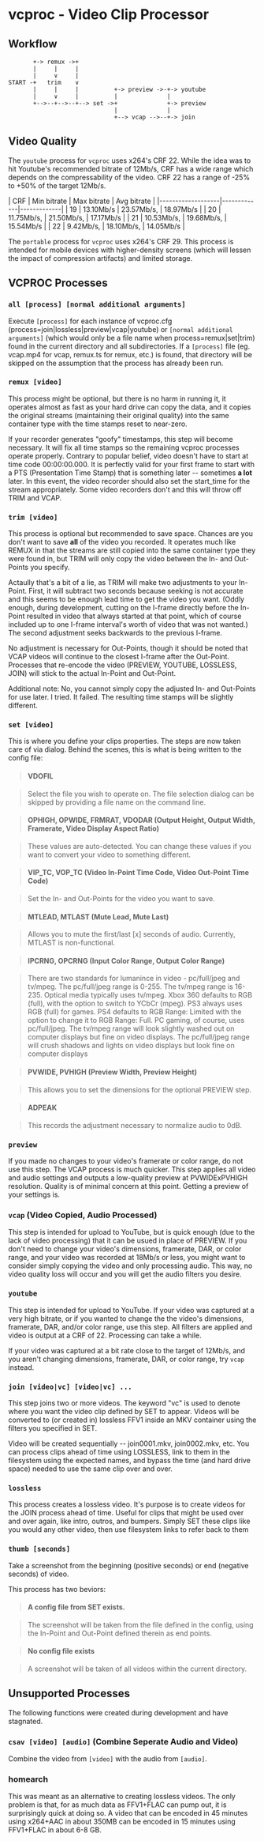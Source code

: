 vcproc - Video Clip Processor
=============================

Workflow
--------

           +-> remux ->+
           |     |     |
           |     ∨     |
    START -+   trim    ∨
           |     |     |          +-> preview ->-+-> youtube
           |     ∨     |          |              |
           +-->--+-->--+--> set ->+              +-> preview
                                  |              |
                                  +--> vcap -->--+-> join

Video Quality
-------------

The `youtube` process for `vcproc` uses x264's CRF 22.  While the idea was to hit Youtube's recommended bitrate of 12Mb/s, CRF has a wide range which depends on the compressability of the video.  CRF 22 has a range of -25% to +50% of the target 12Mb/s.

| CRF | Min bitrate | Max bitrate | Avg bitrate |
|-------------------|-------------|-------------|
|  19 |  13.10Mb/s  |  23.57Mb/s, |  18.97Mb/s  |
|  20 |  11.75Mb/s, |  21.50Mb/s, |  17.17Mb/s  |
|  21 |  10.53Mb/s, |  19.68Mb/s, |  15.54Mb/s  |
|  22 |   9.42Mb/s, |  18.10Mb/s, |  14.05Mb/s  |

The `portable` process for `vcproc` uses x264's CRF 29.  This process is intended for mobile devices with higher-density screens (which will lessen the impact of compression artifacts) and limited storage.

VCPROC Processes
----------------

### `all [process] [normal additional arguments]`

Execute `[process]` for each instance of vcproc.cfg (process=join|lossless|preview|vcap|youtube) or `[normal additional arguments]` (which would only be a file name when process=remux|set|trim) found in the current directory and all subdirectories.  If a `[process]` file (eg. vcap.mp4 for vcap, remux.ts for remux, etc.) is found, that directory will be skipped on the assumption that the process has already been run.

### `remux [video]`

This process might be optional, but there is no harm in running it, it operates almost as fast as your hard drive can copy the data, and it copies the original streams (maintaining their original quality) into the same container type with the time stamps reset to near-zero.

If your recorder generates "goofy" timestamps, this step will become necessary.  It will fix all time stamps so the remaining vcproc processes operate properly.  Contrary to popular belief, video doesn't have to start at time code 00:00:00.000.  It is perfectly valid for your first frame to start with a PTS (Presentation Time Stamp) that is something later -- sometimes **a lot** later.  In this event, the video recorder should also set the start_time for the stream appropriately.   Some video recorders don't and this will throw off TRIM and VCAP.

### `trim [video]`

This process is optional but recommended to save space.  Chances are you don't want to save **all** of the video you recorded.  It operates much like REMUX in that the streams are still copied into the same container type they were found in, but TRIM will only copy the video between the In- and Out-Points you specify.

Actaully that's a bit of a lie, as TRIM will make two adjustments to your In-Point.  First, it will subtract two seconds because seeking is not accurate and this seems to be enough lead time to get the video you want.  (Oddly enough, during development, cutting on the I-frame directly before the In-Point resulted in video that always started at that point, which of course included up to one I-frame interval's worth of video that was not wanted.)  The second adjustment seeks backwards to the previous I-frame.

No adjustment is necessary for Out-Points, though it should be noted that VCAP videos will continue to the closest I-frame after the Out-Point.  Processes that re-encode the video (PREVIEW, YOUTUBE, LOSSLESS, JOIN) will stick to the actual In-Point and Out-Point.

Additional note: No, you cannot simply copy the adjusted In- and Out-Points for use later.  I tried.  It failed.  The resulting time stamps will be slightly different.

### `set [video]`

This is where you define your clips properties.  The steps are now taken care of via dialog.  Behind the scenes, this is what is being written to the config file:

> #### VDOFIL

> Select the file you wish to operate on.  The file selection dialog can be skipped by providing a file name on the command line.

> #### OPHIGH, OPWIDE, FRMRAT, VDODAR (Output Height, Output Width, Framerate, Video Display Aspect Ratio)

> These values are auto-detected.  You can change these values if you want to convert your video to something different.

> #### VIP_TC, VOP_TC (Video In-Point Time Code, Video Out-Point Time Code)

> Set the In- and Out-Points for the video you want to save.

> #### MTLEAD, MTLAST (Mute Lead, Mute Last)

> Allows you to mute the first/last [x] seconds of audio.  Currently, MTLAST is non-functional.

> #### IPCRNG, OPCRNG (Input Color Range, Output Color Range)

> There are two standards for lumanince in video - pc/full/jpeg and tv/mpeg.  The pc/full/jpeg range is 0-255.  The tv/mpeg range is 16-235.  Optical media typically uses tv/mpeg.  Xbox 360 defaults to RGB (full), with the option to switch to YCbCr (mpeg).  PS3 always uses RGB (full) for games.  PS4 defaults to RGB Range: Limited with the option to change it to RGB Range: Full.  PC gaming, of course, uses pc/full/jpeg.  The tv/mpeg range will look slightly washed out on computer displays but fine on video displays.  The pc/full/jpeg range will crush shadows and lights on video displays but look fine on computer displays

> #### PVWIDE, PVHIGH (Preview Width, Preview Height)

> This allows you to set the dimensions for the optional PREVIEW step.

> #### ADPEAK

> This records the adjustment necessary to normalize audio to 0dB.

### `preview`

If you made no changes to your video's framerate or color range, do not use this step.  The VCAP process is much quicker.  This step applies all video and audio settings and outputs a low-quality preview at PVWIDExPVHIGH resolution.  Quality is of minimal concern at this point.  Getting a preview of your settings is.

### `vcap` (Video Copied, Audio Processed)

This step is intended for upload to YouTube, but is quick enough (due to the lack of video processing) that it can be usued in place of PREVIEW.  If you don't need to change your video's dimensions, framerate, DAR, or color range, and your video was recorded at 18Mb/s or less, you might want to consider simply copying the video and only processing audio.  This way, no video quality loss will occur and you will get the audio filters you desire.

### `youtube`

This step is intended for upload to YouTube.  If your video was captured at a very high bitrate, or if you wanted to change the the video's dimensions, framerate, DAR, and/or color range, use this step.  All filters are applied and video is output at a CRF of 22.  Processing can take a while.

If your video was captured at a bit rate close to the target of 12Mb/s, and you aren't changing dimensions, framerate, DAR, or color range, try `vcap` instead.

### `join [video|vc] [video|vc] ...`

This step joins two or more videos.  The keyword "vc" is used to denote where you want the video clip defined by SET to appear.  Videos will be converted to (or created in) lossless FFV1 inside an MKV container using the filters you specified in SET.

Video will be created sequentially -- join0001.mkv, join0002.mkv, etc.  You can process clips ahead of time using LOSSLESS, link to them in the filesystem using the expected names, and bypass the time (and hard drive space) needed to use the same clip over and over.

### `lossless`

This process creates a lossless video.  It's purpose is to create videos for the JOIN process ahead of time.  Useful for clips that might be used over and over again, like intro, outros, and bumpers.  Simply SET these clips like you would any other video, then use filesystem links to refer back to them

### `thumb [seconds]`

Take a screenshot from the beginning (positive seconds) or end (negative seconds) of video.

This process has two beviors:

> #### A config file from SET exists.

> The screenshot will be taken from the file defined in the config, using the In-Point and Out-Point defined therein as end points.

> #### No config file exists

> A screenshot will be taken of all videos within the current directory.

Unsupported Processes
---------------------

The following functions were created during development and have stagnated.

### `csav [video] [audio]` (Combine Seperate Audio and Video)

Combine the video from `[video]` with the audio from `[audio]`.

### homearch

This was meant as an alternative to creating lossless videos.  The only problem is that, for as much data as FFV1+FLAC can pump out, it is surprisingly quick at doing so.  A video that can be encoded in 45 minutes using x264+AAC in about 350MB can be encoded in 15 minutes using FFV1+FLAC in about 6-8 GB.
